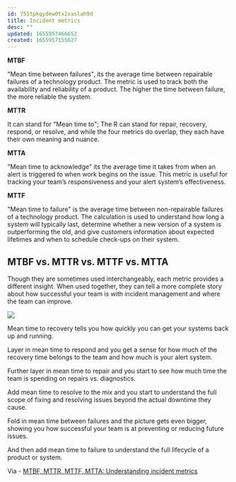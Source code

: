```yaml
---
id: 755tpkqydew0tx2xaslah9d
title: Incident metrics
desc: ""
updated: 1655957466652
created: 1655957155627
---
```


**MTBF**

"Mean time between failures", its the average time between repairable failures of a technology product. The metric is used to track both the availability and reliability of a product. The higher the time between failure, the more reliable the system.

**MTTR**

It can stand for "Mean time to"; The R can stand for repair, recovery, respond, or resolve, and while the four metrics do overlap, they each have their own meaning and nuance.

**MTTA**

"Mean time to acknowledge" its the average time it takes from when an alert is triggered to when work begins on the issue. This metric is useful for tracking your team’s responsiveness and your alert system’s effectiveness.

**MTTF**

"Mean time to failure" is the average time between non-repairable failures of a technology product. The calculation is used to understand how long a system will typically last, determine whether a new version of a system is outperforming the old, and give customers information about expected lifetimes and when to schedule check-ups on their system.

## MTBF vs. MTTR vs. MTTF vs. MTTA

Though they are sometimes used interchangeably, each metric provides a different insight. When used together, they can tell a more complete story about how successful your team is with incident management and where the team can improve.

![](https://res.cloudinary.com/zubayr/image/upload/v1655957490/wiki/lnvp1tc1yoihttzjxqle.png)

Mean time to recovery tells you how quickly you can get your systems back up and running.

Layer in mean time to respond and you get a sense for how much of the recovery time belongs to the team and how much is your alert system.

Further layer in mean time to repair and you start to see how much time the team is spending on repairs vs. diagnostics.

Add mean time to resolve to the mix and you start to understand the full scope of fixing and resolving issues beyond the actual downtime they cause.

Fold in mean time between failures and the picture gets even bigger, showing you how successful your team is at preventing or reducing future issues.

And then add mean time to failure to understand the full lifecycle of a product or system.

Via - [MTBF, MTTR, MTTF, MTTA: Understanding incident metrics](https://www.atlassian.com/incident-management/kpis/common-metrics)